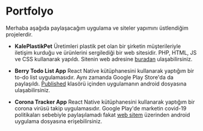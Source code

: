 # Portfolyo

Merhaba aşağıda paylaşacağım uygulama ve siteler yapımını üstlendiğim projelerdir.

 - **KalePlastikPet** 
	  Üretimleri plastik pet olan bir şirketin müşterileriyle iletişim kurduğu ve ürünlerini sergilediği bir web sitesidir. PHP, HTML, JS ve CSS kullanarak yapıldı. Sitenin web adresine [buradan](https://kaleplastikpet.com/) ulaşabilirsiniz.

 

 - **Berry Todo List App**
React Native kütüphanesini kullanarak yaptığım bir to-do list uygulamasıdır. Aynı zamanda Google Play Store'da da paylaşıldı. [Published](https://github.com/oguzydz/berry_v1/tree/master/published) klasörü içinden uygulamanın android dosyasına ulaşabilirsiniz.
		 
 - **Corona Tracker App**
React Native kütüphanesini kullanarak yaptığım bir corona virüsü takip uygulamasıdır. Google Play'de marketin covid-19 politikaları sebebiyle paylaşılamadı fakat [web sitem](http://corona.oguzydz.me/) üzerinden android uygulama dosyasına erişebilirsiniz.  
